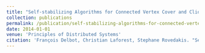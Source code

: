 ```yaml
---
title: "Self-stabilizing Algorithms for Connected Vertex Cover and Clique Decomposition Problems"
collection: publications
permalink: /publication/self-stabilizing-algorithms-for-connected-vertex-cover-and-clique-decomposition-problems
date: 2014-01-01
venue: 'Principles of Distributed Systems'
citation: 'François Delbot, Christian Laforest, Stephane Rovedakis. "Self-stabilizing Algorithms for Connected Vertex Cover and Clique Decomposition Problems". Principles of Distributed Systems, 2014.'
---
```

